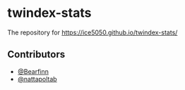 # twindex-stats

The repository for https://ice5050.github.io/twindex-stats/

## Contributors
- [@Bearfinn](https://github.com/Bearfinn)
- [@nattapoltab](https://github.com/nattapoltab)
